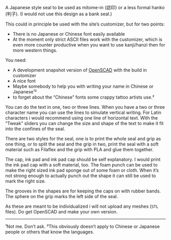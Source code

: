A Japanese style seal to be used as mitome-in (認印) or a less formal hanko (判子). (I would not use this design as a bank seal.)

This could in principle be used with the site’s customizer, but for two points:
* There is no Japanese or Chinese font easily available
* At the moment only strict ASCII files work with the customizer, which is even more counter productive when you want to use kanji/hanzi then for more western things.


You need:
* A development snapshot version of [OpenSCAD](https://www.openscad.org/downloads.html) with the build in customizer
* A nice font
* Maybe somebody to help you with writing your name in Chinese or Japanese¹²
* to forget about the “Chinese” fonts some crappy tattoo artists use.²

You can do the text in one, two or three lines. When you have a two or three character name you can use the lines to simulate vertical writing. For Latin characters i would recommend using one line of horizontal text.
With the “Tweak” sliders you can change the size and shape of the text to make it fit into the confines of the seal.

There are two styles for the seal, one is to print the whole seal and grip as one thing, or to split the seal and the grip in two, print the seal with a soft material such as Filaflex and the grip with PLA and glue them together.

The cap, ink pad and ink pad cap should be self explanatory. I would print the ink pad cap with a soft material, too.
The foam punch can be used to make the right sized ink pad sponge out of some foam or cloth. When it’s not strong enough to actually punch out the shape it can still be used to mark the right size.

The grooves in the shapes are for keeping the caps on with rubber bands. The sphere on the grip marks the left side of the seal.

As these are meant to be individualized i will not upload any meshes (`STL` files). Do get OpenSCAD and make your own version.

-----
¹Not me. Don’t ask.
²This obviously doesn’t apply to Chinese or Japanese people or others that know the languages.
